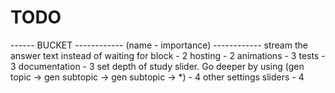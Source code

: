# TODO

------ BUCKET ------------ (name - importance) ------------
stream the answer text instead of waiting for block - 2
hosting - 2
animations - 3
tests - 3
documentation - 3
set depth of study slider.  Go deeper by using (gen topic -> gen subtopic -> gen subtopic -> *) - 4
other settings sliders - 4
